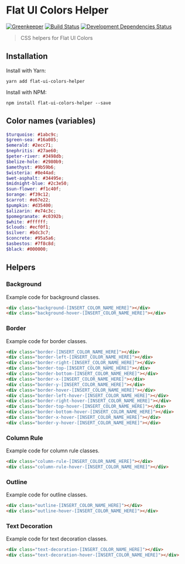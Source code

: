 # Flat UI Colors Helper
[![Greenkeeper](https://badges.greenkeeper.io/maartenpaauw/flat-ui-colors-helper.svg)](https://greenkeeper.io/)
[![Build Status](https://travis-ci.org/maartenpaauw/flat-ui-colors-helper.svg?branch=master)](https://travis-ci.org/maartenpaauw/flat-ui-colors-helper)
[![Development Dependencies Status](https://david-dm.org/maartenpaauw/flat-ui-colors-helper/dev-status.svg)](https://david-dm.org/maartenpaauw/flat-ui-colors-helper?type=dev)
> CSS helpers for Flat UI Colors

## Installation

Install with Yarn:

`yarn add flat-ui-colors-helper`

Install with NPM:

`npm install flat-ui-colors-helper --save`

## Color names (variables)

```scss
$turquoise: #1abc9c;
$green-sea: #16a085;
$emerald: #2ecc71;
$nephritis: #27ae60;
$peter-river: #3498db;
$belize-hole: #2980b9;
$amethyst: #9b59b6;
$wisteria: #8e44ad;
$wet-asphalt: #34495e;
$midnight-blue: #2c3e50;
$sun-flower: #f1c40f;
$orange: #f39c12;
$carrot: #e67e22;
$pumpkin: #d35400;
$alizarin: #e74c3c;
$pomegranate: #c0392b;
$white: #ffffff;
$clouds: #ecf0f1;
$silver: #bdc3c7;
$concrete: #95a5a6;
$asbestos: #7f8c8d;
$black: #000000;
```

## Helpers

### Background

Example code for background classes.

```html
<div class="background-[INSERT_COLOR_NAME_HERE]"></div>
<div class="background-hover-[INSERT_COLOR_NAME_HERE]"></div>
```

### Border

Example code for border classes.

```html
<div class="border-[INSERT_COLOR_NAME_HERE]"></div>
<div class="border-left-[INSERT_COLOR_NAME_HERE]"></div>
<div class="border-right-[INSERT_COLOR_NAME_HERE]"></div>
<div class="border-top-[INSERT_COLOR_NAME_HERE]"></div>
<div class="border-bottom-[INSERT_COLOR_NAME_HERE]"></div>
<div class="border-x-[INSERT_COLOR_NAME_HERE]"></div>
<div class="border-y-[INSERT_COLOR_NAME_HERE]"></div>
<div class="border-hover-[INSERT_COLOR_NAME_HERE]"></div>
<div class="border-left-hover-[INSERT_COLOR_NAME_HERE]"></div>
<div class="border-right-hover-[INSERT_COLOR_NAME_HERE]"></div>
<div class="border-top-hover-[INSERT_COLOR_NAME_HERE]"></div>
<div class="border-bottom-hover-[INSERT_COLOR_NAME_HERE]"></div>
<div class="border-x-hover-[INSERT_COLOR_NAME_HERE]"></div>
<div class="border-y-hover-[INSERT_COLOR_NAME_HERE]"></div>
```

### Column Rule

Example code for column rule classes.

```html
<div class="column-rule-[INSERT_COLOR_NAME_HERE]"></div>
<div class="column-rule-hover-[INSERT_COLOR_NAME_HERE]"></div>
```

### Outline

Example code for outline classes.

```html
<div class="outline-[INSERT_COLOR_NAME_HERE]"></div>
<div class="outline-hover-[INSERT_COLOR_NAME_HERE]"></div>
```

### Text Decoration

Example code for text decoration classes.

```html
<div class="text-decoration-[INSERT_COLOR_NAME_HERE]"></div>
<div class="text-decoration-hover-[INSERT_COLOR_NAME_HERE]"></div>
```